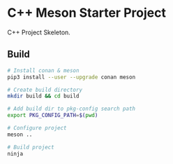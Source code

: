 # C++ Meson Starter Project

C++ Project Skeleton.

## Build

```sh
# Install conan & meson
pip3 install --user --upgrade conan meson

# Create build directory
mkdir build && cd build

# Add build dir to pkg-config search path
export PKG_CONFIG_PATH=$(pwd)

# Configure project
meson ..

# Build project
ninja
```